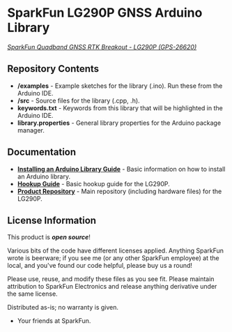 SparkFun LG290P GNSS Arduino Library
===========================================================


[*SparkFun Quadband GNSS RTK Breakout - LG290P (GPS-26620)*](https://www.sparkfun.com/products/26620)

<Basic description of the part.>

Repository Contents
-------------------

* **/examples** - Example sketches for the library (.ino). Run these from the Arduino IDE. 
* **/src** - Source files for the library (.cpp, .h).
* **keywords.txt** - Keywords from this library that will be highlighted in the Arduino IDE. 
* **library.properties** - General library properties for the Arduino package manager. 

Documentation
--------------

* **[Installing an Arduino Library Guide](https://learn.sparkfun.com/tutorials/installing-an-arduino-library)** - Basic information on how to install an Arduino library.
* **[Hookup Guide](https://docs.sparkfun.com/SparkFun_LG290P_Quadband_GNSS_RTK_Breakout/)** - Basic hookup guide for the LG290P.
* **[Product Repository](https://github.com/sparkfun/SparkFun_LG290P_Quadband_GNSS_RTK_Breakout)** - Main repository (including hardware files) for the LG290P.

License Information
-------------------

This product is _**open source**_! 

Various bits of the code have different licenses applied. Anything SparkFun wrote is beerware; if you see me (or any other SparkFun employee) at the local, and you've found our code helpful, please buy us a round!

Please use, reuse, and modify these files as you see fit. Please maintain attribution to SparkFun Electronics and release anything derivative under the same license.

Distributed as-is; no warranty is given.

- Your friends at SparkFun.
